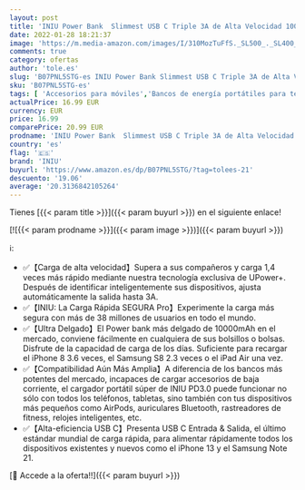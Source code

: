```yaml
---
layout: post
title: 'INIU Power Bank  Slimmest USB C Triple 3A de Alta Velocidad 10000mAh Bateria Externa  Bateria Portatil con Linterna para iPhone 13 12 11 X Pro MAX Samsung S21 S20 iPad Tablet Airpods etc [2022Versión]'
date: 2022-01-28 18:21:37
image: 'https://m.media-amazon.com/images/I/310MozTuFfS._SL500_._SL400_.jpg'
comments: true
category: ofertas
author: 'tole.es'
slug: 'B07PNL5STG-es INIU Power Bank Slimmest USB C Triple 3A de Alta Velocidad...'
sku: 'B07PNL5STG-es'
tags: [ 'Accesorios para móviles','Bancos de energía portátiles para teléfonos móviles','Cargadores para móviles','Comunicación móvil y accesorios','Electrónica','iniu','ipad','iphone', ]
actualPrice: 16.99 EUR
currency: EUR
price: 16.99
comparePrice: 20.99 EUR
prodname: 'INIU Power Bank  Slimmest USB C Triple 3A de Alta Velocidad 10000mAh Bateria Externa  Bateria Portatil con Linterna para iPhone 13 12 11 X Pro MAX Samsung S21 S20 iPad Tablet Airpods etc [2022Versión]'
country: 'es'
flag: '🇪🇸'
brand: 'INIU'
buyurl: 'https://www.amazon.es/dp/B07PNL5STG/?tag=tolees-21'
descuento: '19.06'
average: '20.3136842105264'
---
```


Tienes [{{< param title >}}]({{< param buyurl >}}) en el siguiente enlace!

[![{{< param prodname >}}]({{< param image >}})]({{< param buyurl >}})

ℹ️:

- ✅【Carga de alta velocidad】Supera a sus compañeros y carga 1,4 veces más rápido mediante nuestra tecnología exclusiva de UPower+. Después de identificar inteligentemente sus dispositivos, ajusta automáticamente la salida hasta 3A.
- ✅【INIU: La Carga Rápida SEGURA Pro】Experimente la carga más segura con más de 38 millones de usuarios en todo el mundo.
- ✅【Ultra Delgado】El Power bank más delgado de 10000mAh en el mercado, conviene fácilmente en cualquiera de sus bolsillos o bolsas. Disfrute de la capacidad de carga de los días. Suficiente para recargar el iPhone 8 3.6 veces, el Samsung S8 2.3 veces o el iPad Air una vez.
- ✅【Compatibilidad Aún Más Amplia】A diferencia de los bancos más potentes del mercado, incapaces de cargar accesorios de baja corriente, el cargador portátil súper de INIU PD3.0 puede funcionar no sólo con todos los teléfonos, tabletas, sino también con tus dispositivos más pequeños como AirPods, auriculares Bluetooth, rastreadores de fitness, relojes inteligentes, etc.
- ✅【Alta-eficiencia USB C】Presenta USB C Entrada & Salida, el último estándar mundial de carga rápida, para alimentar rápidamente todos los dispositivos existentes y nuevos como el iPhone 13 y el Samsung Note 21.

[🛒 Accede a la oferta!!]({{< param buyurl >}})
